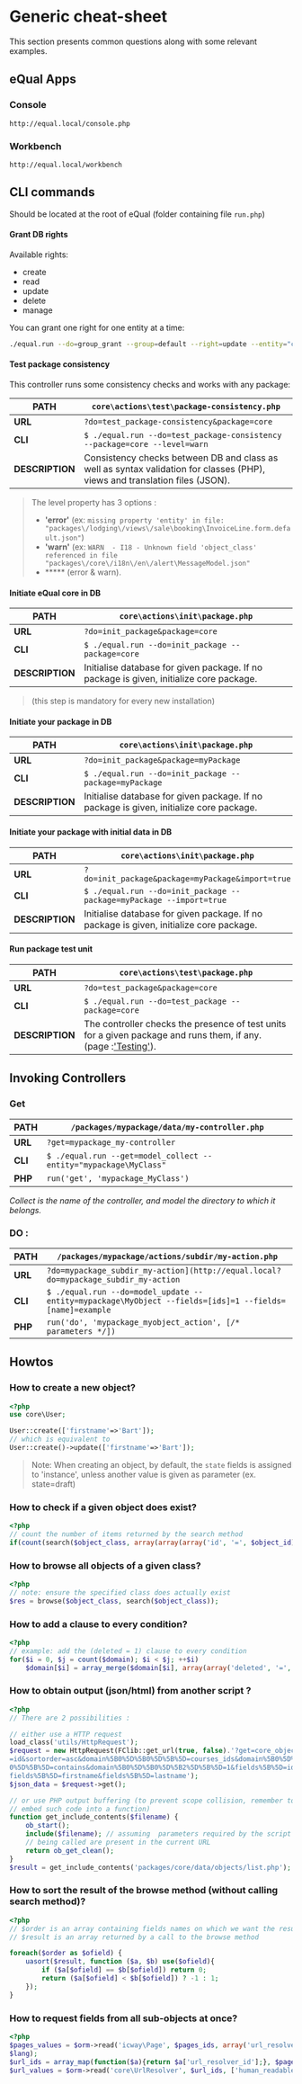 # Generic cheat-sheet

This section presents common questions along with some relevant examples.



## eQual Apps

### Console

```
http://equal.local/console.php
```

### Workbench

```
http://equal.local/workbench
```



## CLI commands

Should be located at the root of eQual (folder containing file `run.php`)

#### Grant DB rights

Available rights: 

- create
- read
- update
- delete
- manage

You can grant one right for one entity at a time:

```bash
./equal.run --do=group_grant --group=default --right=update --entity="core\User"
```

#### Test package consistency

This controller runs some consistency checks and works with any package:

| **PATH**        | `core\actions\test\package-consistency.php`                  |
| --------------- | ------------------------------------------------------------ |
| **URL**         | `?do=test_package-consistency&package=core`                  |
| **CLI**         | `$ ./equal.run --do=test_package-consistency --package=core --level=warn` |
| **DESCRIPTION** | Consistency checks between DB and class as well as syntax validation for classes (PHP), views and translation files (JSON). |

> The level property has 3 options : 
>
> - **'error'** (ex: `missing property 'entity' in file:  "packages\/lodging\/views\/sale\booking\InvoiceLine.form.default.json"`)
> - **'warn'** (ex: `WARN  - I18 - Unknown field 'object_class' referenced in file "packages\/core\/i18n\/en\/alert\MessageModel.json"`
> - ***** (error & warn).


#### Initiate eQual core in DB

|**PATH**|`core\actions\init\package.php`|
| --------------- | ------------------------------------------------------------ |
|**URL**|`?do=init_package&package=core`|
|**CLI**|`$ ./equal.run --do=init_package --package=core`|
|**DESCRIPTION**|Initialise database for given package. If no package is given, initialize core package.|

> (this step is mandatory for every new installation)


#### Initiate your package in DB

|**PATH**|`core\actions\init\package.php`|
| --------------- | ------------------------------------------------------------ |
|**URL**|`?do=init_package&package=myPackage`|
|**CLI**|`$ ./equal.run --do=init_package --package=myPackage`|
|**DESCRIPTION**|Initialise database for given package. If no package is given, initialize core package.|


#### Initiate your package with initial data in DB

|**PATH**|`core\actions\init\package.php`|
| --------------- | ------------------------------------------------------------ |
|**URL**|`?do=init_package&package=myPackage&import=true`|
|**CLI**|`$ ./equal.run --do=init_package --package=myPackage --import=true`|
|**DESCRIPTION**|Initialise database for given package. If no package is given, initialize core package.|

#### Run package test unit

|**PATH**|`core\actions\test\package.php`|
| --------------- | ------------------------------------------------------------ |
|**URL**|`?do=test_package&package=core`|
|**CLI**|`$ ./equal.run --do=test_package --package=core`|
|**DESCRIPTION**|The controller checks the presence of test units for a given package and runs them, if any. (page :['Testing'](./testing.md)).|



## Invoking Controllers

### Get

|**PATH**|`/packages/mypackage/data/my-controller.php`|
| --------------- | ------------------------------------------------------------ |
|**URL**|`?get=mypackage_my-controller`|
|**CLI**|`$ ./equal.run --get=model_collect --entity="mypackage\MyClass"`|
|**PHP**|```run('get', 'mypackage_MyClass')```|

*Collect is the name of the controller, and model the directory to which it belongs.*

### DO :

|**PATH**|`/packages/mypackage/actions/subdir/my-action.php`|
| --------------- | ------------------------------------------------------------ |
|**URL**|`?do=mypackage_subdir_my-action](http://equal.local?do=mypackage_subdir_my-action`|
|**CLI**|`$ ./equal.run --do=model_update --entity=mypackage\MyObject --fields=[ids]=1 --fields=[name]=example`|
|**PHP**|```run('do', 'mypackage_myobject_action', [/* parameters */])```|




## Howtos 	

### How to create a new object?
```php
<?php
use core\User;

User::create(['firstname'=>'Bart']);
// which is equivalent to
User::create()->update(['firstname'=>'Bart']);
```

> Note: When creating an object, by default, the `state` fields is assigned to 'instance', unless another value is given as parameter (ex. state=draft)

### How to check if a given object does exist?

```php
<?php
// count the number of items returned by the search method
if(count(search($object_class, array(array(array('id', '=', $object_id)))))) {...}
```

### How to browse all objects of a given class?
```php
<?php
// note: ensure the specified class does actually exist
$res = browse($object_class, search($object_class));
```

### How to add a clause to every condition?
```php
<?php
// example: add the (deleted = 1) clause to every condition
for($i = 0, $j = count($domain); $i < $j; ++$i)
	$domain[$i] = array_merge($domain[$i], array(array('deleted', '=', '1')));
```

### How to obtain output (json/html) from another script ?
```php
<?php
// There are 2 possibilities :

// either use a HTTP request
load_class('utils/HttpRequest');
$request = new HttpRequest(FClib::get_url(true, false).'?get=core_objects_list&object_class=School%5CTeacher&rp=20&page=1&sortname
=id&sortorder=asc&domain%5B0%5D%5B0%5D%5B%5D=courses_ids&domain%5B0%5D%5B
0%5D%5B%5D=contains&domain%5B0%5D%5B0%5D%5B2%5D%5B%5D=1&fields%5B%5D=id&
fields%5B%5D=firstname&fields%5B%5D=lastname');
$json_data = $request->get();

// or use PHP output buffering (to prevent scope collision, remember to 
// embed such code into a function)
function get_include_contents($filename) {
	ob_start();	
	include($filename); // assuming  parameters required by the script 
    // being called are present in the current URL 
	return ob_get_clean();
}
$result = get_include_contents('packages/core/data/objects/list.php');
```

### How to sort the result of the browse method (without calling search method)?
```php
<?php
// $order is an array containing fields names on which we want the result set sorted 
// $result is an array returned by a call to the browse method

foreach($order as $ofield) {
	uasort($result, function ($a, $b) use($ofield){
		if ($a[$ofield] == $b[$ofield]) return 0;
		return ($a[$ofield] < $b[$ofield]) ? -1 : 1;
	});
}
```

### How to request fields from all sub-objects at once?
```php
<?php
$pages_values = $orm->read('icway\Page', $pages_ids, array('url_resolver_id'), 
$lang);			
$url_ids = array_map(function($a){return $a['url_resolver_id'];}, $pages_values);
$url_values = $orm->read('core\UrlResolver', $url_ids, ['human_readable_url']);
```
